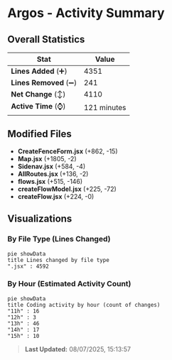 # Argos - Activity Summary 

## Overall Statistics

| Stat                   | Value                                                             |
| ---------------------- | ----------------------------------------------------------------- |
| **Lines Added** (➕)   | 4351                                          |
| **Lines Removed** (➖) | 241                                        |
| **Net Change** (↕)    | 4110                |
| **Active Time** (⌚)   | 121 minutes |


## Modified Files
- **CreateFenceForm.jsx** (+862, -15)
- **Map.jsx** (+1805, -2)
- **Sidenav.jsx** (+584, -4)
- **AllRoutes.jsx** (+136, -2)
- **flows.jsx** (+515, -146)
- **createFlowModel.jsx** (+225, -72)
- **createFlow.jsx** (+224, -0)

## Visualizations

### By File Type (Lines Changed)

```mermaid
pie showData
title Lines changed by file type
".jsx" : 4592
```

### By Hour (Estimated Activity Count)

```mermaid
pie showData
title Coding activity by hour (count of changes)
"11h" : 16
"12h" : 3
"13h" : 46
"14h" : 17
"15h" : 10
```


> **Last Updated:** 08/07/2025, 15:13:57